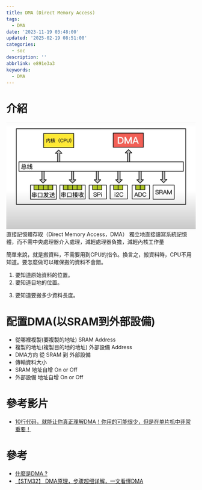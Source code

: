 ```yaml
---
title: DMA (Direct Memory Access)
tags:
  - DMA
date: '2023-11-19 03:48:00'
updated: '2025-02-19 08:51:00'
categories:
  - soc
description: ''
abbrlink: e891e3a3
keywords:
  - DMA
---
```

# 介紹
![](/images/20231119023846.png)
直接記憶體存取（Direct Memory Access，DMA） 獨立地直接讀寫系統記憶體，而不需中央處理器介入處理，減輕處理器負擔，減輕內核工作量

簡單來說，就是搬資料，不需要用到CPU的指令。換言之，搬資料時，CPU不用知道。要怎麼做可以確保搬的資料不會錯。

1. 要知道原始資料的位置。
2. 要知道目地的位置。
 <!-- more -->
 3. 要知道要搬多少資料長度。

# 配置DMA(以SRAM到外部設備)
* 從哪裡複製(要複製的地址) SRAM Address
* 複製的地址(複製目的地的地址) 外部設備 Address
* DMA方向 從 SRAM 到 外部設備
* 傳輸資料大小
* SRAM 地址自增 On or Off 
* 外部設備 地址自增  On or Off 


# 參考影片
* [10行代码，就能让你真正理解DMA！你用的可能很少，但是在单片机中非常重要！](https://www.youtube.com/watch?v=2_X9qD12_pw)

# 參考
* [什麼是DMA ?](https://sharing-icdesign-experience.blogspot.com/2014/05/dma.html)
* [【STM32】 DMA原理，步骤超细详解，一文看懂DMA](https://blog.csdn.net/as480133937/article/details/104927922)